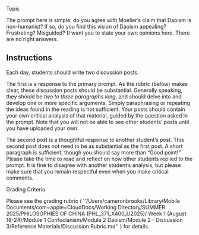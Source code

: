 Topic

The prompt here is simple: do you agree with Moeller’s claim that Daoism is non-humanist? If so, do you find this vision of Daoism appealing? Frustrating? Misguided? [I want you to state your own opinions here. There are no right answers.

## Instructions

Each day, students should write two discussion posts.

The first is a response to the primary prompt. As the rubric (below) makes clear, these discussion posts should be substantial. Generally speaking, they should be *two to three paragraphs long*, and should delve into and develop one or more specific arguments. Simply paraphrasing or repeating the ideas found in the reading is not sufficient. Your posts should contain your own critical analysis of that material, guided by the question asked in the prompt. Note that you will not be able to see other students’ posts until you have uploaded your own.

The second post is a thoughtful response to another student’s post. This second post does not need to be as substantial as the first post. A short paragraph is sufficient, though you should say more than “Good point!” Please take the time to read and reflect on how other students replied to the prompt. It is fine to disagree with another student’s analysis, but please make sure that you remain respectful even when you make critical comments.

Grading Criteria

Please see the grading rubric  ( ''/Users/cameronbrooks/Library/Mobile Documents/com~apple~CloudDocs/Working Directory/SUMMER 2025/PHILOSOPHIES OF CHINA (PHL_371_X400_U2025)/ Week 1 (August 18-24)/Module 1 Confucianism/Module 2 Daoism/Module 2 - Discussion 3/Reference Materials/Discussion Rubric.md'' ) for details.
